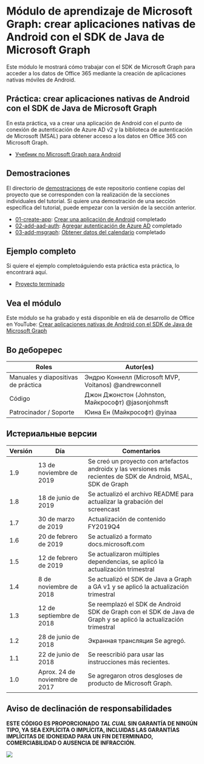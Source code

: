 # <a name="mdulo-de-aprendizaje-de-microsoft-graph-crear-aplicaciones-nativas-de-android-con-el-sdk-de-java-de-microsoft-graph"></a>Módulo de aprendizaje de Microsoft Graph: crear aplicaciones nativas de Android con el SDK de Java de Microsoft Graph

Este módulo le mostrará cómo trabajar con el SDK de Microsoft Graph para acceder a los datos de Office 365 mediante la creación de aplicaciones nativas móviles de Android.

## <a name="prctica-crear-aplicaciones-nativas-de-android-con-el-sdk-de-java-de-microsoft-graph"></a>Práctica: crear aplicaciones nativas de Android con el SDK de Java de Microsoft Graph

En esta práctica, va a crear una aplicación de Android con el punto de conexión de autenticación de Azure AD v2 y la biblioteca de autenticación de Microsoft (MSAL) para obtener acceso a los datos en Office 365 con Microsoft Graph.

- [Учебник по Microsoft Graph para Android](https://docs.microsoft.com/graph/tutorials/android)

## <a name="demostraciones"></a>Demostraciones

El directorio de [demostraciones](./demos) de este repositorio contiene copias del proyecto que se corresponden con la realización de la secciones individuales del tutorial. Si quiere una demostración de una sección específica del tutorial, puede empezar con la versión de la sección anterior.

- [01-create-app](demos/01-create-app): [Crear una aplicación de Android](https://docs.microsoft.com/graph/tutorials/android?tutorial-step=1) completado
- [02-add-aad-auth](demos/02-add-aad-auth): [Agregar autenticación de Azure AD](https://docs.microsoft.com/graph/tutorials/android?tutorial-step=3) completado
- [03-add-msgraph](demos/03-add-msgraph): [Obtener datos del calendario](https://docs.microsoft.com/graph/tutorials/android?tutorial-step=4) completado

## <a name="ejemplo-completo"></a>Ejemplo completo

Si quiere el ejemplo completoáguiendo esta práctica esta práctica, lo encontrará aquí.

- [Proyecto terminado](demos/03-add-msgraph)

## <a name="vea-el-mdulo"></a>Vea el módulo

Este módulo se ha grabado y está disponible en elá de desarrollo de Office en YouTube: [Crear aplicaciones nativas de Android con el SDK de Java de Microsoft Graph](https://youtu.be/BLmOmv4FSsQ)

## <a name="colaboradores"></a>Bo деборерес

| Roles | Autor(es) |
| -------------------- | ------------------------------------------------------- |
| Manuales y diapositivas de práctica | Эндрю Коннелл (Microsoft MVP, Voitanos) @andrewconnell |
| Código | Джон Джонстон (Johnston, Майкрософт) @jasonjohmsft |
| Patrocinador / Soporte | Юина Ен (Майкрософт) @yinaa |

## <a name="historial-de-versiones"></a>Истериальные версии

| Versión | Día | Comentarios |
| ------- | ------------------ | -------------------------------------------------------------------------- |
| 1.9 | 13 de noviembre de 2019 | Se creó un proyecto con artefactos androidx y las versiones más recientes de SDK de Android, MSAL, SDK de Graph |
| 1.8 | 18 de junio de 2019 | Se actualizó el archivo README para actualizar la grabación del screencast |
| 1.7 | 30 de marzo de 2019 | Actualización de contenido FY2019Q4 |
| 1.6 | 20 de febrero de 2019 | Se actualizó a formato docs.microsoft.com |
| 1.5 | 12 de febrero de 2019 | Se actualizaron múltiples dependencias, se aplicó la actualización trimestral |
| 1.4 | 8 de noviembre de 2018 | Se actualizó el SDK de Java a Graph a GA v1 y se aplicó la actualización trimestral |
| 1.3 | 12 de septiembre de 2018 | Se reemplazó el SDK de Android SDK de Graph con el SDK de Java de Graph y se aplicó la actualización trimestral |
| 1.2 | 28 de junio de 2018 | Экранная трансляция Se agregó. |
| 1.1 | 22 de junio de 2018 | Se reescribió para usar las instrucciones más recientes. |
| 1.0 | Aprox. 24 de noviembre de 2017 | Se agregaron otros desgloses de producto de Microsoft Graph. |

## <a name="aviso-de-declinacin-de-responsabilidades"></a>Aviso de declinación de responsabilidades

**ESTE CÓDIGO ES PROPORCIONADO _TAL CUAL_ SIN GARANTÍA DE NINGÚN TIPO, YA SEA EXPLÍCITA O IMPLÍCITA, INCLUIDAS LAS GARANTÍAS IMPLÍCITAS DE IDONEIDAD PARA UN FIN DETERMINADO, COMERCIABILIDAD O AUSENCIA DE INFRACCIÓN.**

<!-- markdownlint-disable MD033 -->
<img src="https://telemetry.sharepointpnp.com/msgraph-training-android" />
